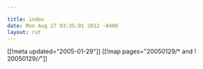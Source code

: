 ```yaml
---

title: index
date: Mon Aug 27 03:35:01 2012 -0400
layout: rut
---
```


[[!meta updated="2005-01-29"]]
[[!map pages="20050129/* and ! 20050129/*/*"]]
